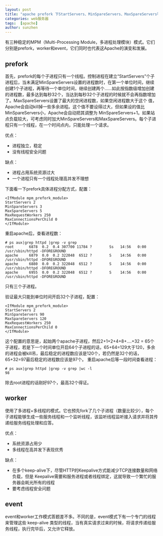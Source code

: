 ```yaml
---
layout: post
title: "apache prefork 下StartServers、MinSpareServers、MaxSpareServers等选项的关系"
categories: web服务器
tags:  [apache]  
author: sunzhen
---
```


有三种稳定的MPM（Multi-Processing Module，多进程处理模块）模式。它们分别是prefork，worker和event，它们同时也代表这Apache的演变和发展。

## prefork

首先，prefork的每个子进程只有一个线程。控制进程在建立“StartServers”个子进程后，当未满足MinSpareServers设置的进程数时，在第一个单位时间，继续创建1个子进程，再等待一个单位时间，继续创建两个……如此按指数级增加创建的进程数，最多达到每秒32个，当达到每秒32个子进程的时候就不会再指数增加了。MaxSpareServers设置了最大的空闲进程数，如果空闲进程数大于这个 值，Apache会自动kill掉一些多余进程。这个值不要设得过大，但如果设的值比MinSpareServers小，Apache会自动把其调整为 MinSpareServers+1。如果站点负载较大，可考虑同时加大MinSpareServers和MaxSpareServers。每个子进程只有一个线程，在一个时间点内，只能处理一个请求。

优点：

- 进程独立，稳定
- 没有线程安全问题

缺点：

- 进程占用系统资源过大
- 一个进程只有一个线程处理高并发不理想

下面看一下prefork具体进程分配方式，配置：

```config
<IfModule mpm_prefork_module>  
StartServers 2  
MinSpareServers 3  
MaxSpareServers 5  
MaxRequestWorkers 250  
MaxConnectionsPerChild 0  
</IfModule>  
```
重启apache后，查看进程数：
```shell
# ps aux|grep httpd |grep -v grep  
root       6878  0.2  0.4 307700 11784 ?        Ss   14:56   0:00 /usr/sbin/httpd -DFOREGROUND  
apache     6879  0.0  0.2 322048  6512 ?        S    14:56   0:00 /usr/sbin/httpd -DFOREGROUND  
apache     6880  0.0  0.2 322048  6512 ?        S    14:56   0:00 /usr/sbin/httpd -DFOREGROUND  
apache     6955  0.0  0.2 322048  6512 ?        S    14:56   0:00 /usr/sbin/httpd -DFOREGROUND 
```
只有三个子进程。

验证最大只能到单位时间开启32个子进程，配置：

```config
<IfModule mpm_prefork_module>  
StartServers 2  
MinSpareServers 90  
MaxSpareServers 120  
MaxRequestWorkers 250  
MaxConnectionsPerChild 0  
</IfModule>  
```

这个配置的意思是，起始两个apache子进程，然后2+1+2+4+8+....+32 = 65个子进程，若是下一个时间单位开启64个子进程的话，65+64=129大于120，多余的进程会被kill吊，最后稳定的进程数应该是120个，若仍然是32个的话，65+32=97最后稳定的进程数应该是97个。
重启apache后等一段时间查看进程：

```shell
# ps aux|grep httpd |grep -v grep |wc -l  
98  
```
除去root进程的话刚好97个，最高32个得证。

## worker

使用了多进程+多线程的模式。它也预先fork了几个子进程（数量比较少），每个子进程能够生成一些服务线程和一个监听线程，该监听线程监听接入请求并将其传递给服务线程处理和应答。

优点：
- 系统资源占用少
- 多线程在高并发下表现优秀

缺点：
- 在多个keep-alive下，尽管HTTP的Keepalive方式能减少TCP连接数量和网络负载，但是 Keepalive需要和服务进程或者线程绑定，这就导致一个繁忙的服务器会耗光所有的线程
- 要考虑线程安全问题

## event

event和worker工作模式答题差不多。不同的是，event模式下有一个专门的线程来管理这些 keep-alive 类型的线程，当有真实请求过来的时候，将请求传递给服务线程，执行完毕后，又允许它释放。
